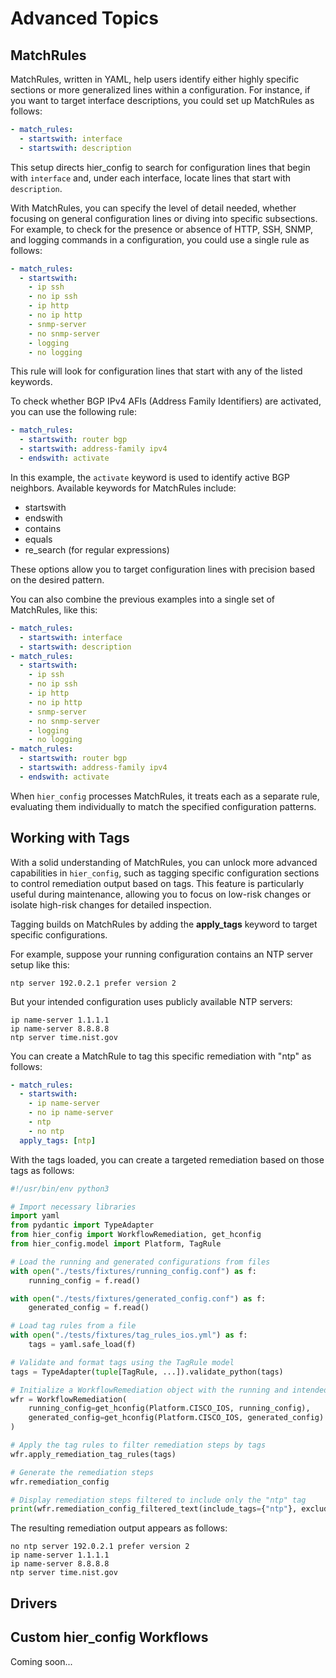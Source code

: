 # Advanced Topics

## MatchRules

MatchRules, written in YAML, help users identify either highly specific sections or more generalized lines within a configuration. For instance, if you want to target interface descriptions, you could set up MatchRules as follows:

```yaml
- match_rules:
  - startswith: interface
  - startswith: description
```

This setup directs hier_config to search for configuration lines that begin with `interface` and, under each interface, locate lines that start with `description`​​.

With MatchRules, you can specify the level of detail needed, whether focusing on general configuration lines or diving into specific subsections. For example, to check for the presence or absence of HTTP, SSH, SNMP, and logging commands in a configuration, you could use a single rule as follows:

```yaml
- match_rules:
  - startswith:
    - ip ssh
    - no ip ssh
    - ip http
    - no ip http
    - snmp-server
    - no snmp-server
    - logging
    - no logging
```

This rule will look for configuration lines that start with any of the listed keywords​.

To check whether BGP IPv4 AFIs (Address Family Identifiers) are activated, you can use the following rule:

```yaml
- match_rules:
  - startswith: router bgp
  - startswith: address-family ipv4
  - endswith: activate
```

In this example, the `activate` keyword is used to identify active BGP neighbors. Available keywords for MatchRules include:
- startswith
- endswith
- contains
- equals
- re_search (for regular expressions)

These options allow you to target configuration lines with precision based on the desired pattern​.

You can also combine the previous examples into a single set of MatchRules, like this:

```yaml
- match_rules:
  - startswith: interface
  - startswith: description
- match_rules:
  - startswith:
    - ip ssh
    - no ip ssh
    - ip http
    - no ip http
    - snmp-server
    - no snmp-server
    - logging
    - no logging
- match_rules:
  - startswith: router bgp
  - startswith: address-family ipv4
  - endswith: activate
```

When `hier_config` processes MatchRules, it treats each as a separate rule, evaluating them individually to match the specified configuration patterns​.

## Working with Tags

With a solid understanding of MatchRules, you can unlock more advanced capabilities in `hier_config`, such as tagging specific configuration sections to control remediation output based on tags. This feature is particularly useful during maintenance, allowing you to focus on low-risk changes or isolate high-risk changes for detailed inspection.

Tagging builds on MatchRules by adding the **apply_tags** keyword to target specific configurations.

For example, suppose your running configuration contains an NTP server setup like this:

```text
ntp server 192.0.2.1 prefer version 2
```

But your intended configuration uses publicly available NTP servers:

```text
ip name-server 1.1.1.1
ip name-server 8.8.8.8
ntp server time.nist.gov
```

You can create a MatchRule to tag this specific remediation with "ntp" as follows:

```yaml
- match_rules:
  - startswith:
    - ip name-server
    - no ip name-server
    - ntp
    - no ntp
  apply_tags: [ntp]
```

With the tags loaded, you can create a targeted remediation based on those tags as follows:

```python
#!/usr/bin/env python3

# Import necessary libraries
import yaml
from pydantic import TypeAdapter
from hier_config import WorkflowRemediation, get_hconfig
from hier_config.model import Platform, TagRule

# Load the running and generated configurations from files
with open("./tests/fixtures/running_config.conf") as f:
    running_config = f.read()

with open("./tests/fixtures/generated_config.conf") as f:
    generated_config = f.read()

# Load tag rules from a file
with open("./tests/fixtures/tag_rules_ios.yml") as f:
    tags = yaml.safe_load(f)

# Validate and format tags using the TagRule model
tags = TypeAdapter(tuple[TagRule, ...]).validate_python(tags)

# Initialize a WorkflowRemediation object with the running and intended configurations
wfr = WorkflowRemediation(
    running_config=get_hconfig(Platform.CISCO_IOS, running_config),
    generated_config=get_hconfig(Platform.CISCO_IOS, generated_config)
)

# Apply the tag rules to filter remediation steps by tags
wfr.apply_remediation_tag_rules(tags)

# Generate the remediation steps
wfr.remediation_config

# Display remediation steps filtered to include only the "ntp" tag
print(wfr.remediation_config_filtered_text(include_tags={"ntp"}, exclude_tags={}))
```

The resulting remediation output appears as follows:

```text
no ntp server 192.0.2.1 prefer version 2
ip name-server 1.1.1.1
ip name-server 8.8.8.8
ntp server time.nist.gov
```

## Drivers

## Custom hier_config Workflows

Coming soon...
